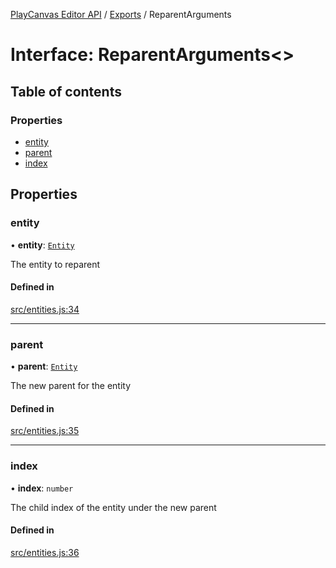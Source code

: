[PlayCanvas Editor API](../README.md) / [Exports](../modules.md) / ReparentArguments

# Interface: ReparentArguments<\>

## Table of contents

### Properties

- [entity](ReparentArguments.md#entity)
- [parent](ReparentArguments.md#parent)
- [index](ReparentArguments.md#index)

## Properties

### entity

• **entity**: [`Entity`](../classes/Entity.md)

The entity to reparent

#### Defined in

[src/entities.js:34](https://github.com/leonidaspir/editor-api/blob/6fe85a4/src/entities.js#L34)

___

### parent

• **parent**: [`Entity`](../classes/Entity.md)

The new parent for the entity

#### Defined in

[src/entities.js:35](https://github.com/leonidaspir/editor-api/blob/6fe85a4/src/entities.js#L35)

___

### index

• **index**: `number`

The child index of the entity under the new parent

#### Defined in

[src/entities.js:36](https://github.com/leonidaspir/editor-api/blob/6fe85a4/src/entities.js#L36)
